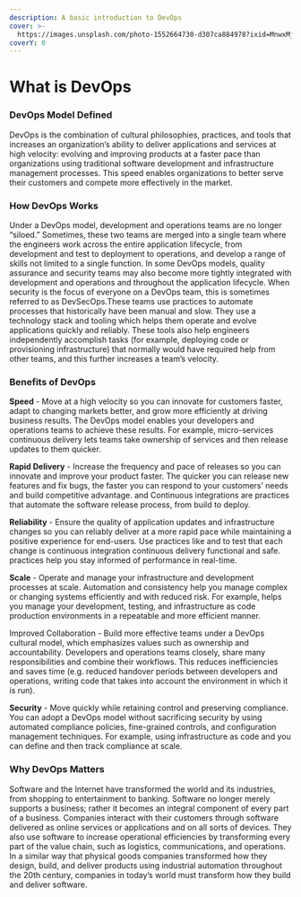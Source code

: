 ```yaml
---
description: A basic introduction to DevOps
cover: >-
  https://images.unsplash.com/photo-1552664730-d307ca884978?ixid=MnwxMjA3fDB8MHxwaG90by1wYWdlfHx8fGVufDB8fHx8&ixlib=rb-1.2.1&auto=format&fit=crop&w=2970&q=80
coverY: 0
---
```


# What is DevOps

### DevOps Model Defined

DevOps is the combination of cultural philosophies, practices, and tools that increases an organization’s ability to deliver applications and services at high velocity: evolving and improving products at a faster pace than organizations using traditional software development and infrastructure management processes. This speed enables organizations to better serve their customers and compete more effectively in the market.

### How DevOps Works

Under a DevOps model, development and operations teams are no longer “siloed.” Sometimes, these two teams are merged into a single team where the engineers work across the entire application lifecycle, from development and test to deployment to operations, and develop a range of skills not limited to a single function. In some DevOps models, quality assurance and security teams may also become more tightly integrated with development and operations and throughout the application lifecycle. When security is the focus of everyone on a DevOps team, this is sometimes referred to as DevSecOps.These teams use practices to automate processes that historically have been manual and slow. They use a technology stack and tooling which helps them operate and evolve applications quickly and reliably. These tools also help engineers independently accomplish tasks (for example, deploying code or provisioning infrastructure) that normally would have required help from other teams, and this further increases a team’s velocity.

### Benefits of DevOps

**Speed** - Move at a high velocity so you can innovate for customers faster, adapt to changing markets better, and grow more efficiently at driving business results. The DevOps model enables your developers and operations teams to achieve these results. For example, micro-services continuous delivery lets teams take ownership of services and then release updates to them quicker.

**Rapid Delivery** - Increase the frequency and pace of releases so you can innovate and improve your product faster. The quicker you can release new features and fix bugs, the faster you can respond to your customers’ needs and build competitive advantage. and Continuous integrations are practices that automate the software release process, from build to deploy.

**Reliability** - Ensure the quality of application updates and infrastructure changes so you can reliably deliver at a more rapid pace while maintaining a positive experience for end-users. Use practices like and to test that each change is continuous integration continuous delivery functional and safe. practices help you stay informed of performance in real-time.

**Scale** - Operate and manage your infrastructure and development processes at scale. Automation and consistency help you manage complex or changing systems efficiently and with reduced risk. For example, helps you manage your development, testing, and infrastructure as code production environments in a repeatable and more efficient manner.

Improved Collaboration - Build more effective teams under a DevOps cultural model, which emphasizes values such as ownership and accountability. Developers and operations teams closely, share many responsibilities and combine their workflows. This reduces inefficiencies and saves time (e.g. reduced handover periods between developers and operations, writing code that takes into account the environment in which it is run).

**Security** - Move quickly while retaining control and preserving compliance. You can adopt a DevOps model without sacrificing security by using automated compliance policies, fine-grained controls, and configuration management techniques. For example, using infrastructure as code and you can define and then track compliance at scale.

### Why DevOps Matters

Software and the Internet have transformed the world and its industries, from shopping to entertainment to banking. Software no longer merely supports a business; rather it becomes an integral component of every part of a business. Companies interact with their customers through software delivered as online services or applications and on all sorts of devices. They also use software to increase operational efficiencies by transforming every part of the value chain, such as logistics, communications, and operations. In a similar way that physical goods companies transformed how they design, build, and deliver products using industrial automation throughout the 20th century, companies in today’s world must transform how they build and deliver software.
